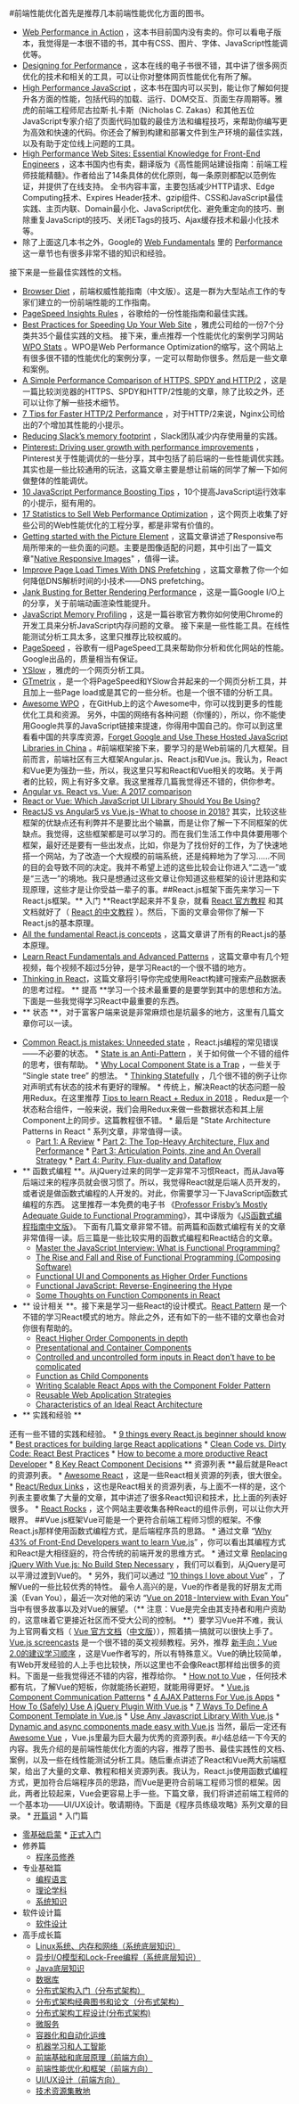 #前端性能优化首先是推荐几本前端性能优化方面的图书。
* <a href="http://www.allitebooks.in/web-performance-action/">Web Performance in Action</a> ，这本书目前国内没有卖的。你可以看电子版本，我觉得是一本很不错的书，其中有CSS、图片、字体、JavaScript性能调优等。
* <a href="http://designingforperformance.com/">Designing for Performance</a> ，这本在线的电子书很不错，其中讲了很多网页优化的技术和相关的工具，可以让你对整体网页性能优化有所了解。
* <a href="https://book.douban.com/subject/5362856/">High Performance JavaScript</a> ，这本书在国内可以买到，能让你了解如何提升各方面的性能，包括代码的加载、运行、DOM交互、页面生存周期等。雅虎的前端工程师尼古拉斯·扎卡斯（Nicholas C. Zakas）和其他五位JavaScript专家介绍了页面代码加载的最佳方法和编程技巧，来帮助你编写更为高效和快速的代码。你还会了解到构建和部署文件到生产环境的最佳实践，以及有助于定位线上问题的工具。
* <a href="https://book.douban.com/subject/26411563/">High Performance Web Sites: Essential Knowledge for Front-End Engineers</a> ，这本书国内也有卖，翻译版为《高性能网站建设指南：前端工程师技能精髓》。作者给出了14条具体的优化原则，每一条原则都配以范例佐证，并提供了在线支持。
全书内容丰富，主要包括减少HTTP请求、Edge Computing技术、Expires Header技术、gzip组件、CSS和JavaScript最佳实践、主页内联、Domain最小化、JavaScript优化、避免重定向的技巧、删除重复JavaScript的技巧、关闭ETags的技巧、Ajax缓存技术和最小化技术等。
* 除了上面这几本书之外，Google的 <a href="https://developers.google.com/web/fundamentals/">Web Fundamentals</a> 里的 <a href="https://developers.google.com/web/fundamentals/performance/why-performance-matters/">Performance</a>  这一章节也有很多非常不错的知识和经验。
<!-- [[[read_end]]] -->接下来是一些最佳实践性的文档。
* <a href="http://browserdiet.com/zh/">Browser Diet</a> ，前端权威性能指南（中文版）。这是一群为大型站点工作的专家们建立的一份前端性能的工作指南。
* <a href="https://developers.google.com/speed/docs/insights/rules">PageSpeed Insights Rules</a> ，谷歌给的一份性能指南和最佳实践。
* <a href="https://developer.yahoo.com/performance/rules.html">Best Practices for Speeding Up Your Web Site</a> ，雅虎公司给的一份7个分类共35个最佳实践的文档。
接下来，重点推荐一个性能优化的案例学习网站 <a href="https://wpostats.com/">WPO Stats</a> 。WPO是Web Performance Optimization的缩写，这个网站上有很多很不错的性能优化的案例分享，一定可以帮助你很多。然后是一些文章和案例。
* <a href="http://blog.httpwatch.com/2015/01/16/a-simple-performance-comparison-of-https-spdy-and-http2/">A Simple Performance Comparison of HTTPS, SPDY and HTTP/2</a> ，这是一篇比较浏览器的HTTPS、SPDY和HTTP/2性能的文章，除了比较之外，还可以让你了解一些技术细节。
* <a href="https://www.nginx.com/blog/7-tips-for-faster-http2-performance/">7 Tips for Faster HTTP/2 Performance</a> ，对于HTTP/2来说，Nginx公司给出的7个增加其性能的小提示。
* <a href="https://slack.engineering/reducing-slacks-memory-footprint-4480fec7e8eb">Reducing Slack’s memory footprint</a> ，Slack团队减少内存使用量的实践。
* <a href="https://medium.com/@Pinterest_Engineering/driving-user-growth-with-performance-improvements-cfc50dafadd7">Pinterest: Driving user growth with performance improvements</a> ，Pinterest关于性能调优的一些分享，其中包括了前后端的一些性能调优实践。其实也是一些比较通用的玩法，这篇文章主要是想让前端的同学了解一下如何做整体的性能调优。
* <a href="http://jonraasch.com/blog/10-javascript-performance-boosting-tips-from-nicholas-zakas">10 JavaScript Performance Boosting Tips</a> ，10个提高JavaScript运行效率的小提示，挺有用的。
* <a href="http://www.guypo.com/17-statistics-to-sell-web-performance-optimization/">17 Statistics to Sell Web Performance Optimization</a> ，这个网页上收集了好些公司的Web性能优化的工程分享，都是非常有价值的。
* <a href="http://deanhume.com/Home/BlogPost/getting-started-with-the-picture-element/8109">Getting started with the Picture Element</a> ，这篇文章讲述了Responsive布局所带来的一些负面的问题。主要是图像适配的问题，其中引出了一篇文章"<a href="https://dev.opera.com/articles/native-responsive-images/">Native Responsive Images</a>" ，值得一读。
* <a href="http://www.deanhume.com/Home/BlogPost/improve-page-load-times-with-dns-prefetching/80">Improve Page Load Times With DNS Prefetching</a> ，这篇文章教了你一个如何降低DNS解析时间的小技术——DNS prefetching。
* <a href="http://www.html5rocks.com/en/tutorials/speed/rendering/">Jank Busting for Better Rendering Performance</a> ，这是一篇Google I/O上的分享，关于前端动画渲染性能提升。
* <a href="https://developer.chrome.com/devtools/docs/javascript-memory-profiling">JavaScript Memory Profiling</a> ，这是一篇谷歌官方教你如何使用Chrome的开发工具来分析JavaScript内存问题的文章。
接下来是一些性能工具。在线性能测试分析工具太多，这里只推荐比较权威的。
* <a href="https://developers.google.com/speed/pagespeed/">PageSpeed</a> ，谷歌有一组PageSpeed工具来帮助你分析和优化网站的性能。Google出品的，质量相当有保证。
* <a href="https://github.com/marcelduran/yslow">YSlow</a> ，雅虎的一个网页分析工具。
* <a href="https://gtmetrix.com/">GTmetrix</a>	，是一个将PageSpeed和YSlow合并起来的一个网页分析工具，并且加上一些Page load或是其它的一些分析。也是一个很不错的分析工具。
* <a href="https://github.com/davidsonfellipe/awesome-wpo">Awesome WPO</a> ，在GitHub上的这个Awesome中，你可以找到更多的性能优化工具和资源。
另外，中国的网络有各种问题（你懂的），所以，你不能使用Google共享的JavaScript链接来提速，你得用中国自己的。你可以到这里看看中国的共享库资源，<a href="http://chineseseoshifu.com/blog/china-hosted-javascript-libraries-jquery-dojo-boostrap.html">Forget Google and Use These Hosted JavaScript Libraries in China</a> 。#前端框架接下来，要学习的是Web前端的几大框架。目前而言，前端社区有三大框架Angular.js、React.js和Vue.js。我认为，React和Vue更为强劲一些，所以，我这里只写和React和Vue相关的攻略。关于两者的比较，网上有好多文章。我这里推荐几篇我觉得还不错的，供你参考。
* <a href="https://medium.com/unicorn-supplies/angular-vs-react-vs-vue-a-2017-comparison-c5c52d620176">Angular vs. React vs. Vue: A 2017 comparison</a>
* <a href="https://medium.com/js-dojo/react-or-vue-which-javascript-ui-library-should-you-be-using-543a383608d">React or Vue: Which JavaScript UI Library Should You Be Using?</a>
* <a href="https://medium.com/@TechMagic/reactjs-vs-angular5-vs-vue-js-what-to-choose-in-2018-b91e028fa91d">ReactJS vs Angular5 vs Vue.js - What to choose in 2018?</a>
其实，比较这些框架的优缺点还有利弊并不是要比出个输赢，而是让你了解一下不同框架的优缺点。我觉得，这些框架都是可以学习的。而在我们生活工作中具体要用哪个框架，最好还是要有一些出发点，比如，你是为了找份好的工作，为了快速地搭一个网站，为了改造一个大规模的前端系统，还是纯粹地为了学习……不同的目的会导致不同的决定。我并不希望上述的这些比较会让你进入“二选一”或是“三选一”的境地。我只是想通过这些文章让你知道这些框架的设计思路和实现原理，这些才是让你受益一辈子的事。##React.js框架下面先来学习一下React.js框架。** 入门 **React学起来并不复杂，就看 <a href="https://reactjs.org/tutorial/tutorial.html">React 官方教程</a> 和其文档就好了（ <a href="https://doc.react-china.org/">React 的中文教程</a> ）。然后，下面的文章会带你了解一下React.js的基本原理。
* <a href="https://medium.freecodecamp.org/all-the-fundamental-react-js-concepts-jammed-into-this-single-medium-article-c83f9b53eac2">All the fundamental React.js concepts</a> ，这篇文章讲了所有的React.js的基本原理。
* <a href="https://blog.kentcdodds.com/learn-react-fundamentals-and-advanced-patterns-eac90341c9db">Learn React Fundamentals and Advanced Patterns</a> ，这篇文章中有几个短视频，每个视频不超过5分钟，是学习React的一个很不错的地方。
* <a href="https://reactjs.org/docs/thinking-in-react.html">Thinking in React</a>，这篇文章将引导你完成使用React构建可搜索产品数据表的思考过程。
** 提高 **学习一个技术最重要的是要学到其中的思想和方法。下面是一些我觉得学习React中最重要的东西。
* ** 状态 **，对于富客户端来说是非常麻烦也是坑最多的地方，这里有几篇文章你可以一读。
<ul>
<li>
<a href="http://reactkungfu.com/2015/09/common-react-dot-js-mistakes-unneeded-state/">Common React.js mistakes: Unneeded state</a> ，React.js编程的常见错误——不必要的状态。
* <a href="https://www.reddit.com/r/reactjs/comments/3bjdoe/state_is_an_antipattern/">State is an Anti-Pattern</a> ，关于如何做一个不错的组件的思考，很有帮助。
* <a href="https://www.safaribooksonline.com/blog/2015/10/29/react-local-component-state/">Why Local Component State is a Trap</a> ，一些关于 “Single state tree” 的想法。
* <a href="https://daveceddia.com/thinking-statefully/">Thinking Statefully</a> ，几个很不错的例子让你对声明式有状态的技术有更好的理解。
* 传统上，解决React的状态问题一般用Redux。在这里推荐 <a href="https://www.robinwieruch.de/tips-to-learn-react-redux/">Tips to learn React + Redux in 2018</a> 。Redux是一个状态粘合组件，一般来说，我们会用Redux来做一些数据状态和其上层Component上的同步。这篇教程很不错。
* 最后是 "State Architecture Patterns in React " 系列文章，非常值得一读。
<ul>
<li><a href="https://medium.com/@skylernelson_64801/state-architecture-patterns-in-react-a-review-df02c1e193c6">Part 1: A Review</a>
* <a href="https://medium.com/@skylernelson_64801/state-architecture-patterns-in-react-part-2-the-top-heavy-architecture-flux-and-performance-a388b928ce89">Part 2: The Top-Heavy Architecture, Flux and Performance</a>
* <a href="https://medium.com/@skylernelson_64801/state-architecture-patterns-in-react-part-3-articulation-points-zine-and-an-overall-strategy-cf076f906391">Part 3: Articulation Points, zine and An Overall Strategy</a>
* <a href="https://medium.com/@skylernelson_64801/state-architecture-patterns-in-react-part-4-purity-flux-duality-and-dataflow-d06016b3379a">Part 4: Purity, Flux-duality and Dataflow</a>

</li>
</ul>
</li>
<li>
** 函数式编程 **。从jQuery过来的同学一定非常不习惯React，而从Java等后端过来的程序员就会很习惯了。所以，我觉得React就是后端人员开发的，或者说是做函数式编程的人开发的。对此，你需要学习一下JavaScript函数式编程的东西。
这里推荐一本免费的电子书 《<a href="https://github.com/MostlyAdequate/mostly-adequate-guide">Professor Frisby’s Mostly Adequate Guide to Functional Programming</a>》，其中译版为《<a href="https://jigsawye.gitbooks.io/mostly-adequate-guide/content/">JS函数式编程指南中文版</a>》。
下面有几篇文章非常不错。前两篇和函数式编程有关的文章非常值得一读。后三篇是一些比较实用的函数式编程和React结合的文章。

* <a href="https://medium.com/javascript-scene/master-the-javascript-interview-what-is-functional-programming-7f218c68b3a0?utm_source=mybridge&amp;utm_medium=email&amp;utm_campaign=read_more">Master the JavaScript Interview: What is Functional Programming?</a>
* <a href="https://medium.com/javascript-scene/the-rise-and-fall-and-rise-of-functional-programming-composable-software-c2d91b424c8c">The Rise and Fall and Rise of Functional Programming (Composing Software)</a>
* <a href="https://blog.risingstack.com/functional-ui-and-components-as-higher-order-functions/">Functional UI and Components as Higher Order Functions</a>
* <a href="http://banderson.github.io/functional-js-reverse-engineering-the-hype/">Functional JavaScript: Reverse-Engineering the Hype</a>
* <a href="https://medium.com/javascript-inside/some-thoughts-on-function-components-in-react-cb2938686bc7">Some Thoughts on Function Components in React</a>

</li>
<li>
** 设计相关 **。接下来是学习一些React的设计模式。<a href="https://reactpatterns.com/">React Pattern</a> 是一个不错的学习React模式的地方。除此之外，还有如下的一些不错的文章也会对你很有帮助的。

* <a href="https://medium.com/@franleplant/react-higher-order-components-in-depth-cf9032ee6c3e">React Higher Order Components in depth</a>
* <a href="https://medium.com/@dan_abramov/smart-and-dumb-components-7ca2f9a7c7d0">Presentational and Container Components</a>
* <a href="https://goshakkk.name/controlled-vs-uncontrolled-inputs-react/">Controlled and uncontrolled form inputs in React don’t have to be complicated</a>
* <a href="https://medium.com/merrickchristensen/function-as-child-components-5f3920a9ace9">Function as Child Components</a>
* <a href="https://medium.com/styled-components/component-folder-pattern-ee42df37ec68">Writing Scalable React Apps with the Component Folder Pattern</a>
* <a href="https://medium.freecodecamp.org/reusable-web-application-strategies-d51517ea68c8">Reusable Web Application Strategies</a>
* <a href="https://medium.com/@robftw/characteristics-of-an-ideal-react-architecture-883b9b92be0b">Characteristics of an Ideal React Architecture</a>

</li>
<li>
** 实践和经验 **
</li>
</ul>还有一些不错的实践和经验。
* <a href="https://camjackson.net/post/9-things-every-reactjs-beginner-should-know">9 things every React.js beginner should know</a>
* <a href="https://engineering.siftscience.com/best-practices-for-building-large-react-applications/">Best practices for building large React applications</a>
* <a href="https://americanexpress.io/clean-code-dirty-code/">Clean Code vs. Dirty Code: React Best Practices</a>
* <a href="https://dev.to/jakoblind/how-to-become-a-more-productive-react-developer">How to become a more productive React Developer</a>
* <a href="https://medium.freecodecamp.org/8-key-react-component-decisions-cc965db11594">8 Key React Component Decisions</a>
** 资源列表 **最后就是React的资源列表。
* <a href="https://github.com/enaqx/awesome-react">Awesome React</a> ，这是一些React相关资源的列表，很大很全。
* <a href="https://github.com/markerikson/react-redux-links">React/Redux Links</a> ，这也是React相关的资源列表，与上面不一样的是，这个列表主要收集了大量的文章，其中讲述了很多React知识和技术，比上面的列表好很多。
* <a href="https://react.rocks/">React Rocks</a> ，这个网站主要收集各种React的组件示例，可以让你大开眼界。
##Vue.js框架Vue可能是一个更符合前端工程师习惯的框架。不像React.js那样使用函数式编程方式，是后端程序员的思路。
* 通过文章 “<a href="https://medium.com/vue-mastery/why-43-of-front-end-developers-want-to-learn-vue-js-7f23348bc5be">Why 43% of Front-End Developers want to learn Vue.js</a>” ，你可以看出其编程方式和React是大相径庭的，符合传统的前端开发的思维方式。
* 通过文章 <a href="https://www.smashingmagazine.com/2018/02/jquery-vue-javascript/">Replacing jQuery With Vue.js: No Build Step Necessary</a> ，我们可以看到，从jQuery是可以平滑过渡到Vue的。
* 另外，我们可以通过 “<a href="https://medium.com/@dalaidunc/10-things-i-love-about-vue-505886ddaff2">10 things I love about Vue</a>” ，了解Vue的一些比较优秀的特性。
最令人高兴的是，Vue的作者是我的好朋友尤雨溪（Evan You），最近一次对他的采访 “<a href="https://blog.hackages.io/https-blog-hackages-io-evanyoubhack2017-cc5559806157">Vue on 2018 - Interview with Evan You</a>” 当中有很多故事以及对Vue的展望。（** 注意：Vue是完全由其支持者和用户资助的，这意味着它更接近社区而不受大公司的控制。 **）要学习Vue并不难，我认为上官网看文档（ <a href="http://vuejs.org/guide/">Vue 官方文档</a>（<a href="https://cn.vuejs.org/v2/guide/">中文版</a>）），照着搞一搞就可以很快上手了。<a href="https://laracasts.com/series/learn-vue-2-step-by-step">Vue.js screencasts</a> 是一个很不错的英文视频教程。另外，推荐 <a href="https://zhuanlan.zhihu.com/p/23134551">新手向：Vue 2.0的建议学习顺序</a> ，这是Vue作者写的，所以有特殊意义。Vue的确比较简单，有Web开发经验的人上手也比较快，所以这里也不会像React那样给出很多的资料。下面是一些我觉得还不错的内容，推荐给你。
* <a href="https://itnext.io/how-not-to-vue-18f16fe620b5">How not to Vue</a> ，任何技术都有坑，了解Vue的短板，你就能扬长避短，就能用得更好。
* <a href="https://alligator.io/vuejs/component-communication/">Vue.js Component Communication Patterns</a>
* <a href="https://medium.com/js-dojo/4-ajax-patterns-for-vue-js-apps-add915fc9168">4 AJAX Patterns For Vue.js Apps</a>
* <a href="https://vuejsdevelopers.com/2017/05/20/vue-js-safely-jquery-plugin/">How To (Safely) Use A jQuery Plugin With Vue.js</a>
* <a href="https://vuejsdevelopers.com/2017/03/24/vue-js-component-templates/">7 Ways To Define A Component Template in Vue.js</a>
* <a href="https://vuejsdevelopers.com/2017/04/22/vue-js-libraries-plugins/">Use Any Javascript Library With Vue.js</a>
* <a href="https://lobotuerto.com/blog/dynamic-and-async-components-made-easy-with-vuejs/">Dynamic and async components made easy with Vue.js</a>
当然，最后一定还有 <a href="https://github.com/vuejs/awesome-vue">Awesome Vue</a> ，Vue.js里最为巨大最为优秀的资源列表。#小结总结一下今天的内容。我先介绍的是前端性能优化方面的内容，推荐了图书、最佳实践性的文档、案例，以及一些在线性能测试分析工具。随后重点讲述了React和Vue两大前端框架，给出了大量的文章、教程和相关资源列表。我认为，React.js使用函数式编程方式，更加符合后端程序员的思路，而Vue是更符合前端工程师习惯的框架。因此，两者比较起来，Vue会更容易上手一些。下篇文章，我们将讲述前端工程师的一个基本功——UI/UX设计。敬请期待。下面是《程序员练级攻略》系列文章的目录。
* <a href="https://time.geekbang.org/column/article/8136">开篇词</a>
* 入门篇
<ul>
<li><a href="https://time.geekbang.org/column/article/8216">零基础启蒙</a>
* <a href="https://time.geekbang.org/column/article/8217">正式入门</a>

</li>
<li>修养篇

* <a href="https://time.geekbang.org/column/article/8700">程序员修养</a>

</li>
<li>专业基础篇

* <a href="https://time.geekbang.org/column/article/8701">编程语言</a>
* <a href="https://time.geekbang.org/column/article/8887">理论学科</a>
* <a href="https://time.geekbang.org/column/article/8888">系统知识</a>

</li>
<li>软件设计篇

* <a href="https://time.geekbang.org/column/article/9369">软件设计</a>

</li>
<li>高手成长篇

* <a href="https://time.geekbang.org/column/article/9759">Linux系统、内存和网络（系统底层知识）</a>
* <a href="https://time.geekbang.org/column/article/9851">异步I/O模型和Lock-Free编程（系统底层知识）</a>
* <a href="https://time.geekbang.org/column/article/10216">Java底层知识</a>
* <a href="https://time.geekbang.org/column/article/10301">数据库</a>
* <a href="https://time.geekbang.org/column/article/10603">分布式架构入门（分布式架构）</a>
* <a href="https://time.geekbang.org/column/article/10604">分布式架构经典图书和论文（分布式架构）</a>
* <a href="https://time.geekbang.org/column/article/11232">分布式架构工程设计(分布式架构)</a>
* <a href="https://time.geekbang.org/column/article/11116">微服务</a>
* <a href="https://time.geekbang.org/column/article/11665">容器化和自动化运维</a>
* <a href="https://time.geekbang.org/column/article/11669">机器学习和人工智能</a>
* <a href="https://time.geekbang.org/column/article/12271">前端基础和底层原理（前端方向）</a>
* <a href="https://time.geekbang.org/column/article/12389">前端性能优化和框架（前端方向）</a>
* <a href="https://time.geekbang.org/column/article/12486">UI/UX设计（前端方向）</a>
* <a href="https://time.geekbang.org/column/article/12561">技术资源集散地</a>

</li>
</ul><p></p>